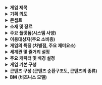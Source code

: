 <details>
  <summary><b>게임 제목</b></summary>
  <blockquote>
    계몽
  </blockquote>
</details>
  
<details>
  <summary><b>기획 의도</b></summary>
  <blockquote>
    보스 몬스터와의 전투를 선호하는 사람들을 위해 오로지 보스전만 존재하는 게임을 기획. <br>
    ![Titan Soul](https://github.com/user-attachments/assets/4fd31710-77a6-4361-afbb-5e0d46c34d6c)<br>
    (보스전을 위주로 플레이하는 Steam의 Titan Soul)<br>
    단 탐험요소를 완전히 배제하지는 않음. 보스 : 탐험 = 7 : 3 정도.
  </blockquote>
</details>

<details>
  <summary><b>콘셉트</b></summary>
  <blockquote>
    사계절의 각 특징을 가지고 있는 지역들로 나뉘어진 판타지 대륙. <br>
    각 대륙은 계절에 맞는 특징을 가지고 있음.
  </blockquote>
</details>

<details>
  <summary><b>소재 및 장르</b></summary>
  <blockquote>
    어드벤처 + RPG
  </blockquote>
</details>

<details>
  <summary><b>주요 플랫폼(시스템 사양)</b></summary>
</details>

<details>
  <summary><b>이용대상자(주요 소비층)</b></summary>
</details>

<details>
  <summary><b>게임의 특징 (차별점, 주요 재미요소)</b></summary>
  <blockquote>
    보스를 잡고 그 보스의 특징이 담긴 능력을 얻는 방법을 통해 성장을 하는 요소가 존재.
  </blockquote>
</details>

<details>
  <summary><b>세계관 및 줄거리 설정</b></summary>
  네 개의 계절로 나뉜 판타지 대륙에서 각 계절의 수호자들이 불균형에 빠져 폭주. <br> 
  플레이어는 계절마다 해당 지역을 여행하며 문제를 해결하고, 최종적으로 이 모든 것을 조작하는 ...와 싸움.  <br> 
</details>

<details>
  <summary><b>주요 캐릭터 및 배경 설정</b></summary>
</details>

<details>
  <summary><b>게임 기본 구성</b></summary>
</details>

<details>
  <summary><b>콘텐츠 구성 (콘텐츠 순환구조도, 콘텐츠의 종류)</b></summary>
</details>

<details>
  <summary><b>BM (비즈니스 모델)</b></summary>
</details>
